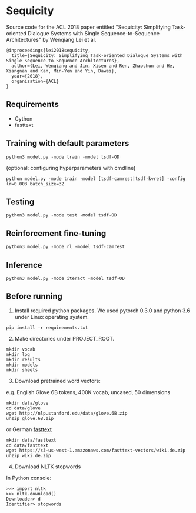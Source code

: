 # Sequicity


Source code for the ACL 2018 paper entitled "Sequicity: Simplifying Task-oriented Dialogue Systems with Single Sequence-to-Sequence 
Architectures" by Wenqiang Lei et al.

```
@inproceedings{lei2018sequicity,
  title={Sequicity: Simplifying Task-oriented Dialogue Systems with Single Sequence-to-Sequence Architectures},
  author={Lei, Wenqiang and Jin, Xisen and Ren, Zhaochun and He, Xiangnan and Kan, Min-Yen and Yin, Dawei},
  year={2018},
  organization={ACL}
}
```


## Requirements

* Cython
* fasttext


## Training with default parameters

```
python3 model.py -mode train -model tsdf-OD
```

(optional: configuring hyperparameters with cmdline)

```
python model.py -mode train -model [tsdf-camrest|tsdf-kvret] -config lr=0.003 batch_size=32
```

## Testing

```
python3 model.py -mode test -model tsdf-OD
```

## Reinforcement fine-tuning

```
python3 model.py -mode rl -model tsdf-camrest
```

## Inference

```
python3 model.py -mode iteract -model tsdf-OD
```

## Before running
1. Install required python packages. We used pytorch 0.3.0 and python 3.6 under Linux operating system. 
```
pip install -r requirements.txt
```
2. Make directories under PROJECT_ROOT.
```
mkdir vocab
mkdir log
mkdir results
mkdir models
mkdir sheets
```

3. Download pretrained word vectors:

e.g. English Glove 6B tokens, 400K vocab, uncased, 50 dimensions
```
mkdir data/glove
cd data/glove
wget http://nlp.stanford.edu/data/glove.6B.zip
unzip glove.6B.zip
```

or German [fasttext](https://github.com/facebookresearch/fastText/blob/master/pretrained-vectors.md)

```
mkdir data/fasttext
cd data/fasttext
wget https://s3-us-west-1.amazonaws.com/fasttext-vectors/wiki.de.zip
unzip wiki.de.zip
```

4. Download NLTK stopwords

In Python console:
```
>>> import nltk
>>> nltk.download()
Downloader> d
Identifier> stopwords
```